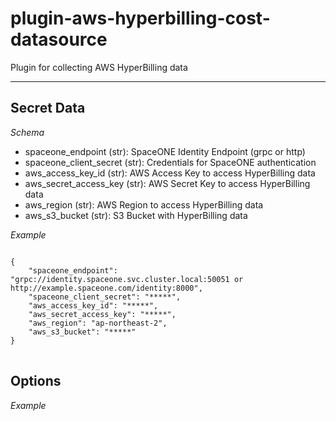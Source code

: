 # plugin-aws-hyperbilling-cost-datasource
Plugin for collecting AWS HyperBilling data

---

## Secret Data
*Schema*
* spaceone_endpoint (str): SpaceONE Identity Endpoint (grpc or http)
* spaceone_client_secret (str): Credentials for SpaceONE authentication
* aws_access_key_id (str): AWS Access Key to access HyperBilling data
* aws_secret_access_key (str): AWS Secret Key to access HyperBilling data
* aws_region (str): AWS Region to access HyperBilling data
* aws_s3_bucket (str): S3 Bucket with HyperBilling data

*Example*
<pre>
<code>
{
    "spaceone_endpoint": "grpc://identity.spaceone.svc.cluster.local:50051 or http://example.spaceone.com/identity:8000",
    "spaceone_client_secret": "*****",
    "aws_access_key_id": "*****",
    "aws_secret_access_key": "*****",
    "aws_region": "ap-northeast-2",
    "aws_s3_bucket": "*****"
}
</code>
</pre>

## Options
*Example*
